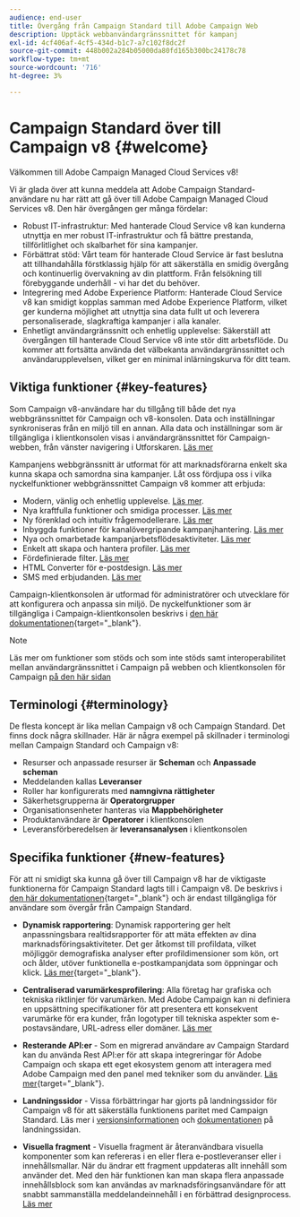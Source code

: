 ```yaml
---
audience: end-user
title: Övergång från Campaign Standard till Adobe Campaign Web
description: Upptäck webbanvändargränssnittet för kampanj
exl-id: 4cf406af-4cf5-434d-b1c7-a7c102f8dc2f
source-git-commit: 448b002a284b05000da80fd165b300bc24178c78
workflow-type: tm+mt
source-wordcount: '716'
ht-degree: 3%

---
```


# Campaign Standard över till Campaign v8 {#welcome}

<!--
We are thrilled to annonce that you, as a Campaign Standard user, can now benefit from the new version of Adobe Campaign Web User Interface. The migration is seemless and will allow you to use all the intuitive features designed to simplify the creation of personalized cross-channel campaigns. Campaign Web User Interface also brings a connected canvas with Adobe Experience Platform for a unified experience.
-->

Välkommen till Adobe Campaign Managed Cloud Services v8!

Vi är glada över att kunna meddela att Adobe Campaign Standard-användare nu har rätt att gå över till Adobe Campaign Managed Cloud Services v8. Den här övergången ger många fördelar:

* Robust IT-infrastruktur: Med hanterade Cloud Service v8 kan kunderna utnyttja en mer robust IT-infrastruktur och få bättre prestanda, tillförlitlighet och skalbarhet för sina kampanjer.
* Förbättrat stöd: Vårt team för hanterade Cloud Service är fast beslutna att tillhandahålla förstklassig hjälp för att säkerställa en smidig övergång och kontinuerlig övervakning av din plattform. Från felsökning till förebyggande underhåll - vi har det du behöver.
* Integrering med Adobe Experience Platform: Hanterade Cloud Service v8 kan smidigt kopplas samman med Adobe Experience Platform, vilket ger kunderna möjlighet att utnyttja sina data fullt ut och leverera personaliserade, slagkraftiga kampanjer i alla kanaler.
* Enhetligt användargränssnitt och enhetlig upplevelse: Säkerställ att övergången till hanterade Cloud Service v8 inte stör ditt arbetsflöde. Du kommer att fortsätta använda det välbekanta användargränssnittet och användarupplevelsen, vilket ger en minimal inlärningskurva för ditt team.

## Viktiga funktioner {#key-features}

Som Campaign v8-användare har du tillgång till både det nya webbgränssnittet för Campaign och v8-konsolen. Data och inställningar synkroniseras från en miljö till en annan. Alla data och inställningar som är tillgängliga i klientkonsolen visas i användargränssnittet för Campaign-webben, från vänster navigering i Utforskaren. [Läs mer](../get-started/user-interface.md#user-interface-explorer)

Kampanjens webbgränssnitt är utformat för att marknadsförarna enkelt ska kunna skapa och samordna sina kampanjer. Låt oss fördjupa oss i vilka nyckelfunktioner webbgränssnittet Campaign v8 kommer att erbjuda:

* Modern, vänlig och enhetlig upplevelse. [Läs mer](../get-started/connect-to-campaign.md).
* Nya kraftfulla funktioner och smidiga processer. [Läs mer](../get-started/user-interface.md)
* Ny förenklad och intuitiv frågemodellerare. [Läs mer](../query/query-modeler-overview.md)
* Inbyggda funktioner för kanalövergripande kampanjhantering. [Läs mer](../msg/gs-messages.md)
* Nya och omarbetade kampanjarbetsflödesaktiviteter. [Läs mer](../workflows/gs-workflows.md)
* Enkelt att skapa och hantera profiler. [Läs mer](../audience/about-recipients.md)
* Fördefinierade filter. [Läs mer](../get-started/predefined-filters.md)
* HTML Converter för e-postdesign. [Läs mer](../email/existing-content.md)
* SMS med erbjudanden. [Läs mer](../msg/offers.md)

Campaign-klientkonsolen är utformad för administratörer och utvecklare för att konfigurera och anpassa sin miljö. De nyckelfunktioner som är tillgängliga i Campaign-klientkonsolen beskrivs i [den här dokumentationen](https://experienceleague.adobe.com/en/docs/campaign/campaign-v8/new/whats-new){target="_blank"}.

>[!NOTE]
>
>Läs mer om funktioner som stöds och som inte stöds samt interoperabilitet mellan användargränssnittet i Campaign på webben och klientkonsolen för Campaign [på den här sidan](../get-started/capability-matrix.md)
>

## Terminologi {#terminology}

De flesta koncept är lika mellan Campaign v8 och Campaign Standard. Det finns dock några skillnader. Här är några exempel på skillnader i terminologi mellan Campaign Standard och Campaign v8:

<!--
* Profiles are **Recipients** in the console. [Learn more](../audience/gs-audiences-recipients.md).
* Test profiles are **Seed addresses**. [Learn more](../preview-test/test-deliveries.md).
* The delivery preparation is the **Delivery analysis**. [Learn more](../monitor/prepare-send.md).
* Audiences are **Lists**. [Learn more](../audience/gs-audiences-recipients.md).
-->

* Resurser och anpassade resurser är **Scheman** och **Anpassade scheman**
* Meddelanden kallas **Leveranser**
* Roller har konfigurerats med **namngivna rättigheter**
* Säkerhetsgrupperna är **Operatorgrupper**
* Organisationsenheter hanteras via **Mappbehörigheter**
* Produktanvändare är **Operatorer** i klientkonsolen
* Leveransförberedelsen är **leveransanalysen** i klientkonsolen

## Specifika funktioner {#new-features}

För att ni smidigt ska kunna gå över till Campaign v8 har de viktigaste funktionerna för Campaign Standard lagts till i Campaign v8. De beskrivs i [den här dokumentationen](https://experienceleague.adobe.com/docs/experience-cloud/campaign/campaign-standard-migration-home.html){target="_blank"} och är endast tillgängliga för användare som övergår från Campaign Standard.

* **Dynamisk rapportering**: Dynamisk rapportering ger helt anpassningsbara realtidsrapporter för att mäta effekten av dina marknadsföringsaktiviteter. Det ger åtkomst till profildata, vilket möjliggör demografiska analyser efter profildimensioner som kön, ort och ålder, utöver funktionella e-postkampanjdata som öppningar och klick. [Läs mer](https://experienceleague.adobe.com/docs/experience-cloud/campaign/reporting/get-started-reporting.html){target="_blank"}.

* **Centraliserad varumärkesprofilering**: Alla företag har grafiska och tekniska riktlinjer för varumärken. Med Adobe Campaign kan ni definiera en uppsättning specifikationer för att presentera ett konsekvent varumärke för era kunder, från logotyper till tekniska aspekter som e-postavsändare, URL-adress eller domäner. [Läs mer](https://experienceleague.adobe.com/docs/experience-cloud/campaign/branding/branding-gs.html)

* **Resterande API:er** - Som en migrerad användare av Campaign Stardard kan du använda Rest API:er för att skapa integreringar för Adobe Campaign och skapa ett eget ekosystem genom att interagera med Adobe Campaign med den panel med tekniker som du använder. [Läs mer](https://experienceleague.adobe.com/docs/experience-cloud/campaign/apis/get-started-apis.html){target="_blank"}.

* **Landningssidor** - Vissa förbättringar har gjorts på landningssidor för Campaign v8 för att säkerställa funktionens paritet med Campaign Standard. Läs mer i [versionsinformationen](../rn/release-notes.md#new-24-4) och [dokumentationen](../landing-pages/get-started-lp.md) på landningssidan.

* **Visuella fragment** - Visuella fragment är återanvändbara visuella komponenter som kan refereras i en eller flera e-postleveranser eller i innehållsmallar. När du ändrar ett fragment uppdateras allt innehåll som använder det. Med den här funktionen kan man skapa flera anpassade innehållsblock som kan användas av marknadsföringsanvändare för att snabbt sammanställa meddelandeinnehåll i en förbättrad designprocess. [Läs mer](../content/use-visual-fragments.md)

<!--
* Delivery Alerting: In addition to viewing notifications directly in Campaign, Adobe Campaign also provides an email alerting system to trigger email alerts to users or external stakeholders of important system activities. Create, manage, and receive customizable alerts and dashboards to keep track of delivery successes or failures. Adobe Campaign Delivery Alerting boosts efficiency by keeping all involved Adobe Campaign users in a company automatically informed about the delivery execution status, via email and dashboard. 

* Landing Pages: Landing pages are web forms that can be used to capture information on your audiences, offer subscriptions to a service, display data and grow your database. Landing pages can also be used for acquiring or updating existing profiles, and to set up a double opt-in mechanism, allowing you to to protect the platform from wrong or invalid email addresses, or spambots. [Learn more](../landing-pages/get-started-lp.md)
-->
